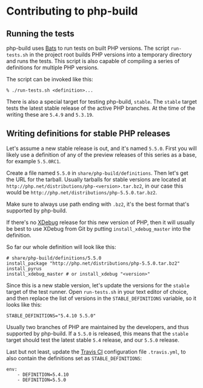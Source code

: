 # Contributing to php-build

## Running the tests

php-build uses [Bats] to run tests on built PHP versions.  The script
`run-tests.sh` in the project root builds PHP versions into a temporary
directory and runs the tests.  This script is also capable of compiling a series
of definitions for multiple PHP versions.

The script can be invoked like this:

    % ./run-tests.sh <definition>...

There is also a special target for testing php-build, `stable`.  The `stable`
target tests the latest stable release of the active PHP branches.  At the time
of the writing these are `5.4.9` and `5.3.19`.

## Writing definitions for stable PHP releases

Let's assume a new stable release is out, and it's named `5.5.0`.  First you
will likely use a definition of any of the preview releases of this series as a
base, for example `5.5.0RC1`.

Create a file named `5.5.0` in `share/php-build/definitions`.  Then let's get
the URL for the tarball. Usually tarballs for stable versions are located at
`http://php.net/distributions/php-<version>.tar.bz2`, in our case this would
be `http://php.net/distributions/php-5.5.0.tar.bz2`.

Make sure to always use path ending with `.bz2`, it's the best format that's
supported by php-build.

If there's no [XDebug] release for this new version of PHP, then it
will usually be best to use XDebug from Git by putting `install_xdebug_master`
into the definition.

So far our whole definition will look like this:

    # share/php-build/definitions/5.5.0
    install_package "http://php.net/distributions/php-5.5.0.tar.bz2"
    install_pyrus
    install_xdebug_master # or install_xdebug "<version>"

Since this is a new stable version, let's update the versions for the `stable`
target of the test runner.  Open `run-tests.sh` in your text editor of choice,
and then replace the list of versions in the `STABLE_DEFINITIONS` variable, so
it looks like this:

    STABLE_DEFINITIONS="5.4.10 5.5.0"

Usually two branches of PHP are maintained by the developers, and thus supported
by php-build.  If a `5.5.0` is released, this means that the `stable` target
should test the latest stable `5.4` release, and our `5.5.0` release.

Last but not least, update the [Travis CI] configuration file `.travis.yml`, to
also contain the definitions set as `STABLE_DEFINITIONS`:

    env:
        - DEFINITION=5.4.10
        - DEFINITION=5.5.0

[XDebug]: http://xdebug.org
[Bats]: https://github.com/sstephenson/bats
[Travis CI]: http://travis-ci.org
